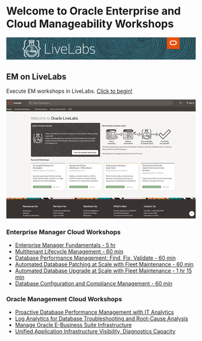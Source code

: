 # Welcome to Oracle Enterprise and Cloud Manageability Workshops

[![](../common/images/livelabs-banner-formarketplace.png)](http://bit.ly/golivelabs)

## EM on LiveLabs
Execute EM workshops in LiveLabs. [Click to begin!](http://bit.ly/golivelabs)  

[![](../common/images/livelabs.png)](http://bit.ly/golivelabs)

### Enterprise Manager Cloud Workshops
- [Enterprise Manager Fundamentals - 5 hr](https://apexapps.oracle.com/pls/apex/dbpm/r/livelabs/view-workshop?p180_id=574)
- [Multitenant Lifecycle Management - 60 min](https://apexapps.oracle.com/pls/apex/dbpm/r/livelabs/view-workshop?p180_id=656)
- [Database Performance Management: Find, Fix, Validate - 60 min](https://apexapps.oracle.com/pls/apex/dbpm/r/livelabs/view-workshop?p180_id=660)
- [Automated Database Patching at Scale with Fleet Maintenance - 60 min](https://apexapps.oracle.com/pls/apex/dbpm/r/livelabs/view-workshop?p180_id=661)
- [Automated Database Upgrade at Scale with Fleet Maintenance - 1 hr 15 min](https://apexapps.oracle.com/pls/apex/dbpm/r/livelabs/view-workshop?p180_id=662)
- [Database Configuration and Compliance Management - 60 min](https://apexapps.oracle.com/pls/apex/dbpm/r/livelabs/view-workshop?p180_id=659)

### Oracle Management Cloud Workshops
- [Proactive Database Performance Management with IT Analytics](management_cloud/pro_dbperf_ita.md)
- [Log Analytics for Database Troubleshooting and Root-Cause Analysis](management_cloud/log_analytics_of_databases.md)
- [Manage Oracle E-Business Suite Infrastructure](management_cloud/omcebs.md)
- [Unified Application Infrastructure Visibility, Diagnostics Capacity](management_cloud/omcunified.md)
